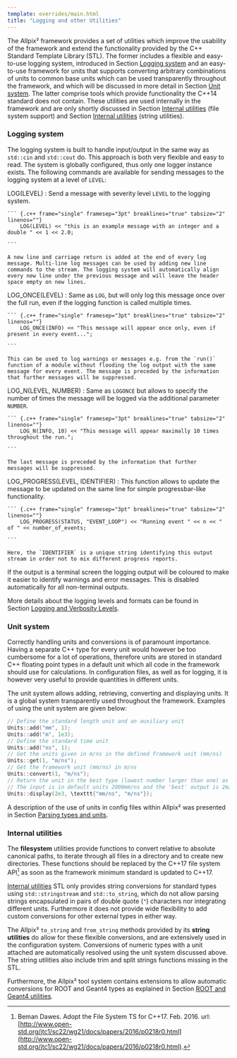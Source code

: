 ```yaml
---
template: overrides/main.html
title: "Logging and other Utilities"
---
```


The Allpix² framework provides a set of utilities which improve the
usability of the framework and extend the functionality provided by the C++ 
Standard Template Library (STL). The former includes a flexible and
easy-to-use logging system, introduced in Section [Logging system](framework-redirect-module-inputs-outputs.md#logging-system) and an
easy-to-use framework for units that supports converting arbitrary
combinations of units to common base units which can be used
transparently throughout the framework, and which will be discussed in
more detail in Section [Unit system](framework-redirect-module-inputs-outputs.md#unit-system). The latter comprise tools
which provide functionality the C++14 standard does not contain. These
utilities are used internally in the framework and are only shortly
discussed in Section [Internal utilities](framework-redirect-module-inputs-outputs.md#internal-utilities) (file system support) and
Section [Internal utilities](framework-redirect-module-inputs-outputs.md#internal-utilities) (string utilities).

### Logging system

The logging system is built to handle input/output in the same way as
`std::cin` and `std::cout` do. This approach is both very flexible and
easy to read. The system is globally configured, thus only one logger
instance exists. The following commands are available for sending
messages to the logging system at a level of `LEVEL`:

LOG(LEVEL)
:   Send a message with severity level `LEVEL` to the logging system.

    ``` {.c++ frame="single" framesep="3pt" breaklines="true" tabsize="2" linenos=""}
        LOG(LEVEL) << "this is an example message with an integer and a double " << 1 << 2.0;
        
    ```

    A new line and carriage return is added at the end of every log
    message. Multi-line log messages can be used by adding new line
    commands to the stream. The logging system will automatically align
    every new line under the previous message and will leave the header
    space empty on new lines.

LOG_ONCE(LEVEL)
:   Same as `LOG`, but will only log this message once over the full
    run, even if the logging function is called multiple times.

    ``` {.c++ frame="single" framesep="3pt" breaklines="true" tabsize="2" linenos=""}
        LOG_ONCE(INFO) << "This message will appear once only, even if present in every event...";
        
    ```

    This can be used to log warnings or messages e.g. from the `run()`
    function of a module without flooding the log output with the same
    message for every event. The message is preceded by the information
    that further messages will be suppressed.

LOG_N(LEVEL, NUMBER)
:   Same as `LOGONCE` but allows to specify the number of times the
    message will be logged via the additional parameter `NUMBER`.

    ``` {.c++ frame="single" framesep="3pt" breaklines="true" tabsize="2" linenos=""}
        LOG_N(INFO, 10) << "This message will appear maximally 10 times throughout the run.";
        
    ```

    The last message is preceded by the information that further
    messages will be suppressed.

LOG_PROGRESS(LEVEL, IDENTIFIER)
:   This function allows to update the message to be updated on the same
    line for simple progressbar-like functionality.

    ``` {.c++ frame="single" framesep="3pt" breaklines="true" tabsize="2" linenos=""}
        LOG_PROGRESS(STATUS, "EVENT_LOOP") << "Running event " << n << " of " << number_of_events;
        
    ```

    Here, the `IDENTIFIER` is a unique string identifying this output
    stream in order not to mix different progress reports.

If the output is a terminal screen the logging output will be coloured
to make it easier to identify warnings and error messages. This is
disabled automatically for all non-terminal outputs.

More details about the logging levels and formats can be found in
Section [Logging and Verbosity Levels](getting_started.md#logging-and-verbosity-levels).

### Unit system

Correctly handling units and conversions is of paramount importance.
Having a separate C++ type for every unit would however be too cumbersome
for a lot of operations, therefore units are stored in standard C++ floating
point types in a default unit which all code in the framework should use
for calculations. In configuration files, as well as for logging, it is
however very useful to provide quantities in different units.

The unit system allows adding, retrieving, converting and displaying
units. It is a global system transparently used throughout the
framework. Examples of using the unit system are given below:

``` {.c++ frame="single" framesep="3pt" breaklines="true" tabsize="2" linenos=""}
// Define the standard length unit and an auxiliary unit
Units::add("mm", 1);
Units::add("m", 1e3);
// Define the standard time unit
Units::add("ns", 1);
// Get the units given in m/ns in the defined framework unit (mm/ns)
Units::get(1, "m/ns");
// Get the framework unit (mm/ns) in m/ns
Units::convert(1, "m/ns");
// Return the unit in the best type (lowest number larger than one) as string.
// The input is in default units 2000mm/ns and the 'best' output is 2m/ns (string)
Units::display(2e3, \texttt{"mm/ns", "m/ns"});
```

A description of the use of units in config files within Allpix² was
presented in Section [Parsing types and units](getting_started.md#parsing-types-and-units).

### Internal utilities

The **filesystem** utilities provide functions to convert relative to
absolute canonical paths, to iterate through all files in a directory
and to create new directories. These functions should be replaced by the
C++17 file system API[^23] as soon as the framework minimum
standard is updated to C++17.

[Internal utilities](framework-redirect-module-inputs-outputs.md#internal-utilities) STL only provides string conversions for
standard types using `std::stringstream` and `std::to_string`, which do
not allow parsing strings encapsulated in pairs of double quote (`"`)
characters nor integrating different units. Furthermore it does not
provide wide flexibility to add custom conversions for other external
types in either way.

The Allpix² `to_string` and `from_string` methods provided by its
**string utilities** do allow for these flexible conversions, and are
extensively used in the configuration system. Conversions of numeric
types with a unit attached are automatically resolved using the unit
system discussed above. The string utilities also include trim and split
strings functions missing in the STL.

Furthermore, the Allpix² tool system contains extensions to allow
automatic conversions for ROOT and Geant4 types as explained in
Section [ROOT and Geant4 utilities](additional.md#root-and-geant4-utilities).

[^23]:Beman Dawes. Adopt the File System TS for C++17. Feb. 2016. url: [http://www.open-std.org/jtc1/sc22/wg21/docs/papers/2016/p0218r0.html](http://www.open-std.org/jtc1/sc22/wg21/docs/papers/2016/p0218r0.html). 
